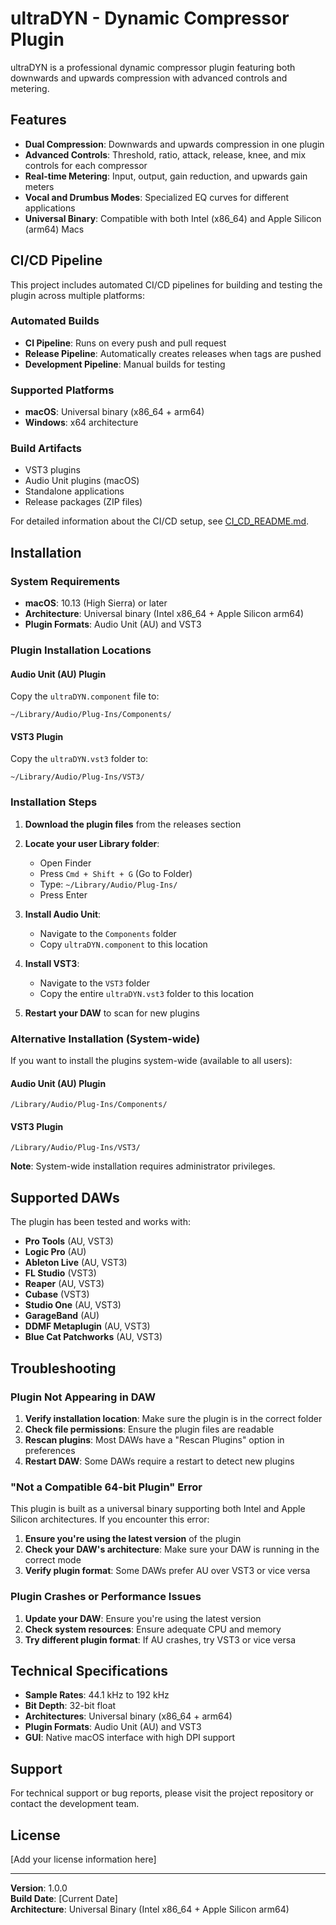 # ultraDYN - Dynamic Compressor Plugin

ultraDYN is a professional dynamic compressor plugin featuring both downwards and upwards compression with advanced controls and metering.

## Features

- **Dual Compression**: Downwards and upwards compression in one plugin
- **Advanced Controls**: Threshold, ratio, attack, release, knee, and mix controls for each compressor
- **Real-time Metering**: Input, output, gain reduction, and upwards gain meters
- **Vocal and Drumbus Modes**: Specialized EQ curves for different applications
- **Universal Binary**: Compatible with both Intel (x86_64) and Apple Silicon (arm64) Macs

## CI/CD Pipeline

This project includes automated CI/CD pipelines for building and testing the plugin across multiple platforms:

### Automated Builds
- **CI Pipeline**: Runs on every push and pull request
- **Release Pipeline**: Automatically creates releases when tags are pushed
- **Development Pipeline**: Manual builds for testing

### Supported Platforms
- **macOS**: Universal binary (x86_64 + arm64)
- **Windows**: x64 architecture

### Build Artifacts
- VST3 plugins
- Audio Unit plugins (macOS)
- Standalone applications
- Release packages (ZIP files)

For detailed information about the CI/CD setup, see [CI_CD_README.md](CI_CD_README.md).

## Installation

### System Requirements

- **macOS**: 10.13 (High Sierra) or later
- **Architecture**: Universal binary (Intel x86_64 + Apple Silicon arm64)
- **Plugin Formats**: Audio Unit (AU) and VST3

### Plugin Installation Locations

#### Audio Unit (AU) Plugin
Copy the `ultraDYN.component` file to:
```
~/Library/Audio/Plug-Ins/Components/
```

#### VST3 Plugin
Copy the `ultraDYN.vst3` folder to:
```
~/Library/Audio/Plug-Ins/VST3/
```

### Installation Steps

1. **Download the plugin files** from the releases section
2. **Locate your user Library folder**:
   - Open Finder
   - Press `Cmd + Shift + G` (Go to Folder)
   - Type: `~/Library/Audio/Plug-Ins/`
   - Press Enter

3. **Install Audio Unit**:
   - Navigate to the `Components` folder
   - Copy `ultraDYN.component` to this location

4. **Install VST3**:
   - Navigate to the `VST3` folder
   - Copy the entire `ultraDYN.vst3` folder to this location

5. **Restart your DAW** to scan for new plugins

### Alternative Installation (System-wide)

If you want to install the plugins system-wide (available to all users):

#### Audio Unit (AU) Plugin
```
/Library/Audio/Plug-Ins/Components/
```

#### VST3 Plugin
```
/Library/Audio/Plug-Ins/VST3/
```

**Note**: System-wide installation requires administrator privileges.

## Supported DAWs

The plugin has been tested and works with:
- **Pro Tools** (AU, VST3)
- **Logic Pro** (AU)
- **Ableton Live** (AU, VST3)
- **FL Studio** (VST3)
- **Reaper** (AU, VST3)
- **Cubase** (VST3)
- **Studio One** (AU, VST3)
- **GarageBand** (AU)
- **DDMF Metaplugin** (AU, VST3)
- **Blue Cat Patchworks** (AU, VST3)

## Troubleshooting

### Plugin Not Appearing in DAW

1. **Verify installation location**: Make sure the plugin is in the correct folder
2. **Check file permissions**: Ensure the plugin files are readable
3. **Rescan plugins**: Most DAWs have a "Rescan Plugins" option in preferences
4. **Restart DAW**: Some DAWs require a restart to detect new plugins

### "Not a Compatible 64-bit Plugin" Error

This plugin is built as a universal binary supporting both Intel and Apple Silicon architectures. If you encounter this error:

1. **Ensure you're using the latest version** of the plugin
2. **Check your DAW's architecture**: Make sure your DAW is running in the correct mode
3. **Verify plugin format**: Some DAWs prefer AU over VST3 or vice versa

### Plugin Crashes or Performance Issues

1. **Update your DAW**: Ensure you're using the latest version
2. **Check system resources**: Ensure adequate CPU and memory
3. **Try different plugin format**: If AU crashes, try VST3 or vice versa

## Technical Specifications

- **Sample Rates**: 44.1 kHz to 192 kHz
- **Bit Depth**: 32-bit float
- **Architectures**: Universal binary (x86_64 + arm64)
- **Plugin Formats**: Audio Unit (AU) and VST3
- **GUI**: Native macOS interface with high DPI support

## Support

For technical support or bug reports, please visit the project repository or contact the development team.

## License

[Add your license information here]

---

**Version**: 1.0.0  
**Build Date**: [Current Date]  
**Architecture**: Universal Binary (Intel x86_64 + Apple Silicon arm64)
